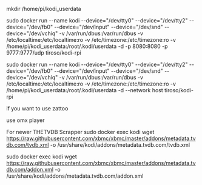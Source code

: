mkdir /home/pi/kodi_userdata


sudo docker run --name kodi --device="/dev/tty0" --device="/dev/tty2" --device="/dev/fb0" --device="/dev/input" --device="/dev/snd"  --device="/dev/vchiq" -v /var/run/dbus:/var/run/dbus -v /etc/localtime:/etc/localtime:ro -v /etc/timezone:/etc/timezone:ro -v /home/pi/kodi_userdata:/root/.kodi/userdata -d -p 8080:8080 -p 9777:9777/udp tiroso/kodi-rpi


sudo docker run --name kodi --device="/dev/tty0" --device="/dev/tty2" --device="/dev/fb0" --device="/dev/input" --device="/dev/snd"  --device="/dev/vchiq" -v /var/run/dbus:/var/run/dbus -v /etc/localtime:/etc/localtime:ro -v /etc/timezone:/etc/timezone:ro -v /home/pi/kodi_userdata:/root/.kodi/userdata -d --network host tiroso/kodi-rpi

if you want to use zattoo


use omx player


For newer THETVDB Scrapper
sudo docker exec kodi wget https://raw.githubusercontent.com/xbmc/xbmc/master/addons/metadata.tvdb.com/tvdb.xml -o /usr/share/kodi/addons/metadata.tvdb.com/tvdb.xml

sudo docker exec kodi wget https://raw.githubusercontent.com/xbmc/xbmc/master/addons/metadata.tvdb.com/addon.xml -o /usr/share/kodi/addons/metadata.tvdb.com/addon.xml

